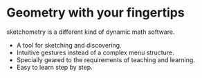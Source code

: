 # Geometry with your fingertips

sketchometry is a different kind of dynamic math software.

- A tool for sketching and discovering.
- Intuitive gestures instead of a complex menu structure.
- Specially geared to the requirements of teaching and learning.
- Easy to learn step by step.